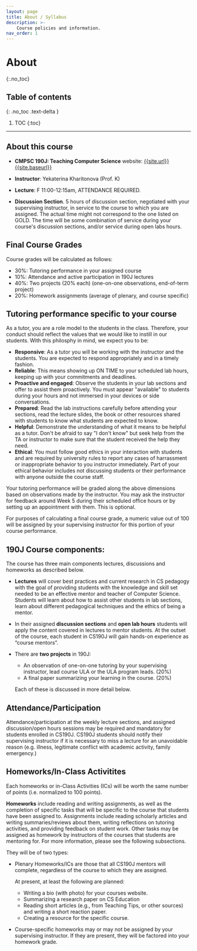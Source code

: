 ```yaml
---
layout: page
title: About / Syllabus
description: >-
    Course policies and information.
nav_order: 1
---
```


# About
{:.no_toc}

## Table of contents
{: .no_toc .text-delta }

1. TOC
{:toc}

---

## About this course

* **CMPSC 190J: Teaching Computer Science** website: [{{site.url}}{{site.baseurl}}]({{site.url}}{{site.baseurl}})
* **Instructor**: Yekaterina Kharitonova (Prof. K)

* **Lecture**: F 11:00-12:15am, ATTENDANCE REQUIRED.
* **Discussion Section**. 5 hours of discussion section, negotiated with your supervising instructor, in service to the course to which you are assigned. The actual time might not correspond to the one listed on GOLD. The time will be some combination of service during your course's discussion sections, and/or service during open labs hours. 


## Final Course Grades 

Course grades will be calculated as follows:

* 30%: Tutoring performance in your assigned course
* 10%: Attendance and active participation in 190J lectures
* 40%: Two projects (20% each) (one-on-one observations, end-of-term project)
* 20%: Homework assignments (average of plenary, and course specific)

## Tutoring performance specific to your course

As a tutor, you are a role model to the students in the class. Therefore, your conduct should reflect the values that we would like to instill in our students. With this philosphy in mind, we expect you to be:

* **Responsive**: As a tutor you will be working with the instructor and the students. You are expected to respond appropriately and in a timely fashion.
* **Reliable**: This means showing up ON TIME to your scheduled lab hours, keeping up with your commitments and deadlines.
* **Proactive and engaged**: Observe the students in your lab sections and offer to assist them proactively. You must appear "available" to students during your hours and not immersed in your devices or side conversations.
* **Prepared**: Read the lab instructions carefully before attending your sections, read the lecture slides, the book or other resources shared with students to know what students are expected to know.
* **Helpful**: Demonstrate the understanding of what it means to be helpful as a tutor. Don't be afraid to say "I don't know" but seek help from the TA or instructor to make sure that the student received the help they need.
* **Ethical**: You must follow good ethics in your interaction with students and are required by university rules to report any cases of harrassment or inappropriate behavior to you instructor immediately. Part of your ethical behavior includes not discussing students or their performance with anyone outside the course staff.

Your tutoring performance will be graded along the above dimensions based on observations made by the instructor. You may ask the instructor for feedback around Week 5 during their scheduled office hours or by setting up an appointment with them. This is optional. 

For purposes of calculating a final course grade, a numeric value out of 100 will be assigned by your supervising instructor for this portion of your course performance.


## 190J Course components:

The course has three main components lectures, discussions and homeworks as described below.

* **Lectures** will cover best practices and current research in CS pedagogy with the goal of providing students with the knowledge and skill set needed to be an effective mentor and teacher of Computer Science. Students will learn about how to assist other students in lab sections, learn about different pedagogical techniques and the ethics of being a mentor.

* In their assigned **discussion sections** and **open lab hours** students will apply the content covered in lectures to mentor students. At the outset of the course, each student in CS190J will gain hands-on experience as “course mentors”.

* There are **two projects** in 190J:
   * An observation of one-on-one tutoring by your supervising instructor, lead course ULA or the ULA program leads. (20%)
   * A final paper summarizing your learning in the course. (20%)
   
   Each of these is discussed in more detail below.


## Attendance/Participation

Attendance/participation at the weekly lecture sections, and assigned discussion/open hours sessions may be required and mandatory for students enrolled in CS190J. CS190J students should notify their supervising instructor if it is necessary to miss a lecture for an unavoidable reason (e.g. illness, legitimate conflict with academic activity, family emergency.)

## Homeworks/In-Class Activitites

Each homeworks or in-Class Activities (ICs) will be worth the same number of points (i.e. normalized to 100 points).

**Homeworks** include reading and writing assignments, as well as the completion of specific tasks that will be specific to the course that students have been assigned to. Assignments include reading scholarly articles and writing summaries/reviews about them, writing reflections on tutoring activities, and providing feedback on student work. Other tasks may be assigned as homework by instructors of the courses that students are mentoring for. For more information, please see the following subsections.

They will be of two types:

* Plenary Homeworks/ICs are those that all CS190J mentors will complete, regardless of the course to which they are assigned.

   At present, at least the following are planned:
   
   * Writing a bio (with photo) for your courses website.
   * Summarizing a research paper on CS Education
   * Reading short articles (e.g., from Teaching Tips, or other sources) and writing a short reaction paper.
   * Creating a resource for the specific course.

* Course-specific homeworks may or may not be assigned by your supervising instructor.  If they are present, they will be factored into your homework grade.

